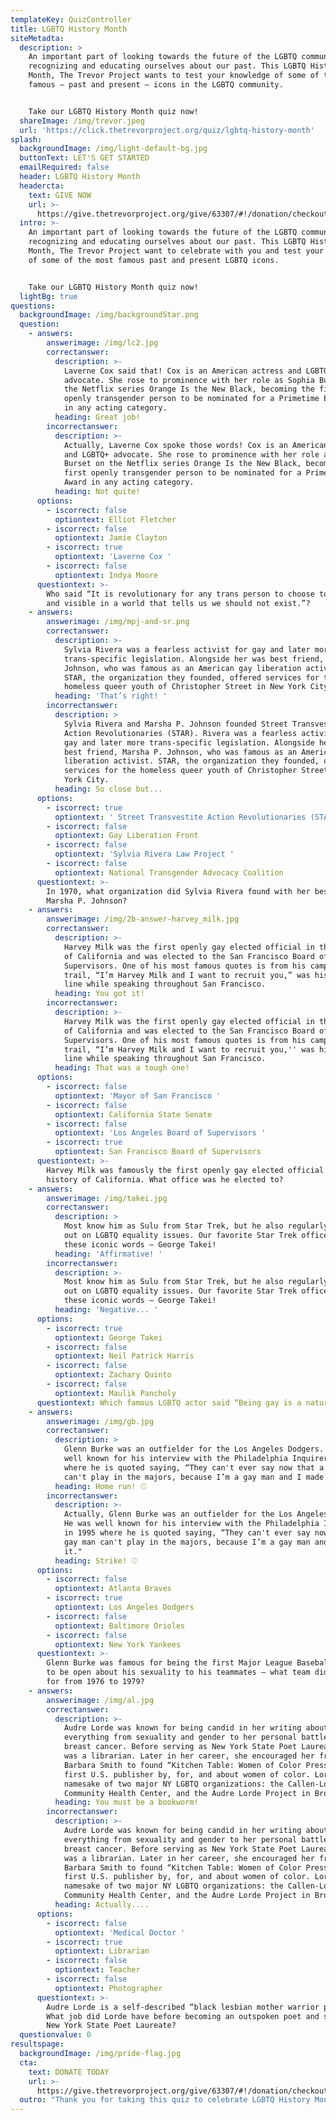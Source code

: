 ```yaml
---
templateKey: QuizController
title: LGBTQ History Month
siteMetadta:
  description: >
    An important part of looking towards the future of the LGBTQ community is
    recognizing and educating ourselves about our past. This LGBTQ History
    Month, The Trevor Project wants to test your knowledge of some of the most
    famous — past and present — icons in the LGBTQ community. 


    Take our LGBTQ History Month quiz now! 
  shareImage: /img/trevor.jpeg
  url: 'https://click.thetrevorproject.org/quiz/lgbtq-history-month'
splash:
  backgroundImage: /img/light-default-bg.jpg
  buttonText: LET'S GET STARTED
  emailRequired: false
  header: LGBTQ History Month
  headercta:
    text: GIVE NOW
    url: >-
      https://give.thetrevorproject.org/give/63307/#!/donation/checkout?c_src=CLICK&c_src2=2019LGBTQhistory
  intro: >-
    An important part of looking towards the future of the LGBTQ community is
    recognizing and educating ourselves about our past. This LGBTQ History
    Month, The Trevor Project want to celebrate with you and test your knowledge
    of some of the most famous past and present LGBTQ icons.


    Take our LGBTQ History Month quiz now!
  lightBg: true
questions:
  backgroundImage: /img/backgroundStar.png
  question:
    - answers:
        answerimage: /img/lc2.jpg
        correctanswer:
          description: >-
            Laverne Cox said that! Cox is an American actress and LGBTQ+
            advocate. She rose to prominence with her role as Sophia Burset on
            the Netflix series Orange Is the New Black, becoming the first
            openly transgender person to be nominated for a Primetime Emmy Award
            in any acting category.
          heading: Great job!
        incorrectanswer:
          description: >-
            Actually, Laverne Cox spoke those words! Cox is an American actress
            and LGBTQ+ advocate. She rose to prominence with her role as Sophia
            Burset on the Netflix series Orange Is the New Black, becoming the
            first openly transgender person to be nominated for a Primetime Emmy
            Award in any acting category.
          heading: Not quite!
      options:
        - iscorrect: false
          optiontext: Elliot Fletcher
        - iscorrect: false
          optiontext: Jamie Clayton
        - iscorrect: true
          optiontext: 'Laverne Cox '
        - iscorrect: false
          optiontext: Indya Moore
      questiontext: >-
        Who said “It is revolutionary for any trans person to choose to be seen
        and visible in a world that tells us we should not exist.”? 
    - answers:
        answerimage: /img/mpj-and-sr.png
        correctanswer:
          description: >-
            Sylvia Rivera was a fearless activist for gay and later more
            trans-specific legislation. Alongside her was best friend, Marsha P.
            Johnson, who was famous as an American gay liberation activist.
            STAR, the organization they founded, offered services for the
            homeless queer youth of Christopher Street in New York City. 
          heading: 'That’s right! '
        incorrectanswer:
          description: >
            Sylvia Rivera and Marsha P. Johnson founded Street Transvestite
            Action Revolutionaries (STAR). Rivera was a fearless activist for
            gay and later more trans-specific legislation. Alongside her was
            best friend, Marsha P. Johnson, who was famous as an American gay
            liberation activist. STAR, the organization they founded, offered
            services for the homeless queer youth of Christopher Street in New
            York City. 
          heading: So close but...
      options:
        - iscorrect: true
          optiontext: ' Street Transvestite Action Revolutionaries (STAR)'
        - iscorrect: false
          optiontext: Gay Liberation Front
        - iscorrect: false
          optiontext: 'Sylvia Rivera Law Project '
        - iscorrect: false
          optiontext: National Transgender Advocacy Coalition
      questiontext: >-
        In 1970, what organization did Sylvia Rivera found with her best friend
        Marsha P. Johnson?
    - answers:
        answerimage: /img/2b-answer-harvey_milk.jpg
        correctanswer:
          description: >-
            Harvey Milk was the first openly gay elected official in the history
            of California and was elected to the San Francisco Board of
            Supervisors. One of his most famous quotes is from his campaign
            trail, “I’m Harvey Milk and I want to recruit you,” was his opening
            line while speaking throughout San Francisco. 
          heading: You got it!
        incorrectanswer:
          description: >-
            Harvey Milk was the first openly gay elected official in the history
            of California and was elected to the San Francisco Board of
            Supervisors. One of his most famous quotes is from his campaign
            trail, “I’m Harvey Milk and I want to recruit you,'' was his opening
            line while speaking throughout San Francisco. 
          heading: That was a tough one!
      options:
        - iscorrect: false
          optiontext: 'Mayor of San Francisco '
        - iscorrect: false
          optiontext: California State Senate
        - iscorrect: false
          optiontext: 'Los Angeles Board of Supervisors '
        - iscorrect: true
          optiontext: San Francisco Board of Supervisors
      questiontext: >-
        Harvey Milk was famously the first openly gay elected official in the
        history of California. What office was he elected to?  
    - answers:
        answerimage: /img/takei.jpg
        correctanswer:
          description: >
            Most know him as Sulu from Star Trek, but he also regularly speaks
            out on LGBTQ equality issues. Our favorite Star Trek officer spoke
            these iconic words — George Takei!  
          heading: 'Affirmative! '
        incorrectanswer:
          description: >-
            Most know him as Sulu from Star Trek, but he also regularly speaks
            out on LGBTQ equality issues. Our favorite Star Trek officer spoke
            these iconic words — George Takei!  
          heading: 'Negative... '
      options:
        - iscorrect: true
          optiontext: George Takei
        - iscorrect: false
          optiontext: Neil Patrick Harris
        - iscorrect: false
          optiontext: Zachary Quinto
        - iscorrect: false
          optiontext: Maulik Pancholy
      questiontext: Which famous LGBTQ actor said “Being gay is a natural part of who I am”?
    - answers:
        answerimage: /img/gb.jpg
        correctanswer:
          description: >
            Glenn Burke was an outfielder for the Los Angeles Dodgers. He was
            well known for his interview with the Philadelphia Inquirer in 1995
            where he is quoted saying, “They can't ever say now that a gay man
            can't play in the majors, because I’m a gay man and I made it."
          heading: Home run! ⚾
        incorrectanswer:
          description: >-
            Actually, Glenn Burke was an outfielder for the Los Angeles Dodgers.
            He was well known for his interview with the Philadelphia Inquirer
            in 1995 where he is quoted saying, “They can't ever say now that a
            gay man can't play in the majors, because I’m a gay man and I made
            it."
          heading: Strike! ⚾
      options:
        - iscorrect: false
          optiontext: Atlanta Braves
        - iscorrect: true
          optiontext: Los Angeles Dodgers
        - iscorrect: false
          optiontext: Baltimore Orioles
        - iscorrect: false
          optiontext: New York Yankees
      questiontext: >-
        Glenn Burke was famous for being the first Major League Baseball player
        to be open about his sexuality to his teammates — what team did he play
        for from 1976 to 1979? 
    - answers:
        answerimage: /img/al.jpg
        correctanswer:
          description: >-
            Audre Lorde was known for being candid in her writing about
            everything from sexuality and gender to her personal battle with
            breast cancer. Before serving as New York State Poet Laureate, she
            was a librarian. Later in her career, she encouraged her friend
            Barbara Smith to found “Kitchen Table: Women of Color Press”, the
            first U.S. publisher by, for, and about women of color. Lorde is the
            namesake of two major NY LGBTQ organizations: the Callen-Lorde
            Community Health Center, and the Audre Lorde Project in Brooklyn. 
          heading: You must be a bookworm!
        incorrectanswer:
          description: >-
            Audre Lorde was known for being candid in her writing about
            everything from sexuality and gender to her personal battle with
            breast cancer. Before serving as New York State Poet Laureate, she
            was a librarian. Later in her career, she encouraged her friend
            Barbara Smith to found “Kitchen Table: Women of Color Press”, the
            first U.S. publisher by, for, and about women of color. Lorde is the
            namesake of two major NY LGBTQ organizations: the Callen-Lorde
            Community Health Center, and the Audre Lorde Project in Brooklyn. 
          heading: Actually....
      options:
        - iscorrect: false
          optiontext: 'Medical Doctor '
        - iscorrect: true
          optiontext: Librarian
        - iscorrect: false
          optiontext: Teacher
        - iscorrect: false
          optiontext: Photographer
      questiontext: >-
        Audre Lorde is a self-described “black lesbian mother warrior poet”.
        What job did Lorde have before becoming an outspoken poet and serving as
        New York State Poet Laureate? 
  questionvalue: 0
resultspage:
  backgroundImage: /img/pride-flag.jpg
  cta:
    text: DONATE TODAY
    url: >-
      https://give.thetrevorproject.org/give/63307/#!/donation/checkout?c_src=CLICK&c_src2=2019LGBTQhistory
  outro: "Thank you for taking this quiz to celebrate LGBTQ History Month with us. We hope you were able to learn a thing or two about those who have paved the road for the future of the LGBTQ community. \n\nTo understand our history is to prepare for our future. If you would like to be a part of making the future brighter for LGBTQ youth, **please consider making a gift to The Trevor Project in honor of LGBTQ History Month today**. \U0001F3F3️‍\U0001F308"
---
```


